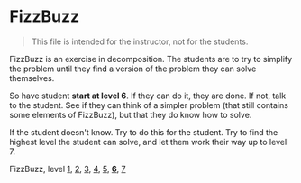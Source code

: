 # FizzBuzz

> This file is intended for the instructor, not for the students.

FizzBuzz is an exercise in decomposition. The students are to try to simplify the
problem until they find a version of the problem they can solve themselves.

So have student **start at level 6**. If they can do it, they are done. If not, talk to the student. See if they can think of a simpler problem (that still contains some elements of FizzBuzz), but that they do know how to solve.

If the student doesn't know. Try to do this for the student. Try to find the highest level the student can solve, and let them work their way up to level 7.

FizzBuzz, level [1](/extra-practice/fizzbuzz01), [2](/extra-practice/fizzbuzz02), [3](/extra-practice/fizzbuzz03),
[4](/extra-practice/fizzbuzz04), [5](/extra-practice/fizzbuzz05), [**6**](/extra-practice/fizzbuzz06), [7](/extra-practice/fizzbuzz07)
